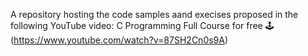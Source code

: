 A repository hosting the code samples aand execises proposed in the following YouTube video: C Programming Full Course for free 🕹️(https://www.youtube.com/watch?v=87SH2Cn0s9A)
